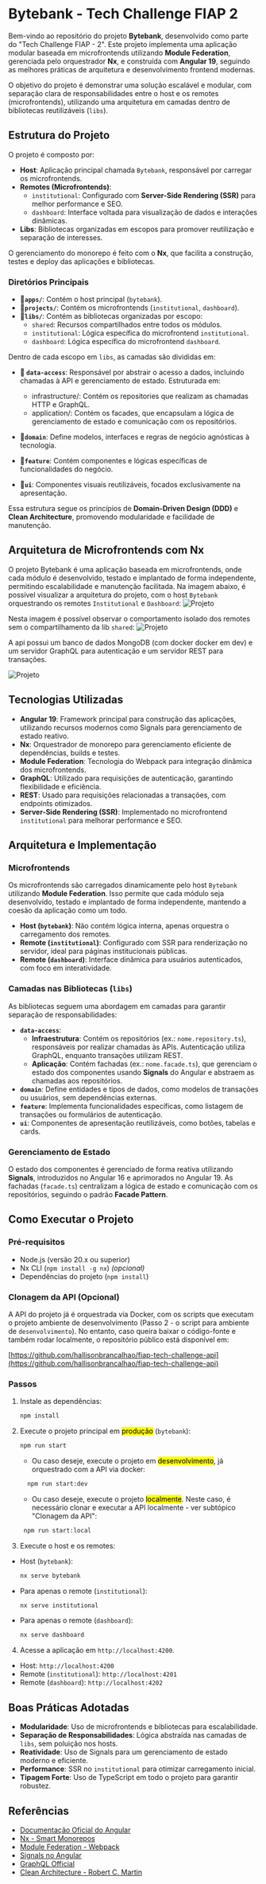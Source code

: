 # Bytebank - Tech Challenge FIAP 2

Bem-vindo ao repositório do projeto **Bytebank**, desenvolvido como parte do "Tech Challenge FIAP - 2". Este projeto implementa uma aplicação modular baseada em microfrontends utilizando **Module Federation**, gerenciada pelo orquestrador **Nx**, e construída com **Angular 19**, seguindo as melhores práticas de arquitetura e desenvolvimento frontend modernas.

O objetivo do projeto é demonstrar uma solução escalável e modular, com separação clara de responsabilidades entre o host e os remotes (microfrontends), utilizando uma arquitetura em camadas dentro de bibliotecas reutilizáveis (`libs`).

## Estrutura do Projeto

O projeto é composto por:
- **Host**: Aplicação principal chamada `Bytebank`, responsável por carregar os microfrontends.
- **Remotes (Microfrontends)**:
  - `institutional`: Configurado com **Server-Side Rendering (SSR)** para melhor performance e SEO.
  - `dashboard`: Interface voltada para visualização de dados e interações dinâmicas.
- **Libs**: Bibliotecas organizadas em escopos para promover reutilização e separação de interesses.

O gerenciamento do monorepo é feito com o **Nx**, que facilita a construção, testes e deploy das aplicações e bibliotecas.

### Diretórios Principais
- **📂`apps/`**: Contém o host principal (`bytebank`).
- **📂`projects/`**: Contém os microfrontends (`institutional`, `dashboard`).
- **📂`libs/`**: Contém as bibliotecas organizadas por escopo:
  - `shared`: Recursos compartilhados entre todos os módulos.
  - `institutional`: Lógica específica do microfrontend `institutional`.
  - `dashboard`: Lógica específica do microfrontend `dashboard`.

Dentro de cada escopo em `libs`, as camadas são divididas em:

- **📂 `data-access`**: Responsável por abstrair o acesso a dados, incluindo chamadas à API e gerenciamento de estado.
  Estruturada em:
    - infrastructure/: Contém os repositories que realizam as chamadas HTTP e GraphQL.
    - application/: Contém os facades, que encapsulam a lógica de gerenciamento de estado e comunicação com os repositórios.
  
- **📂`domain`**: Define modelos, interfaces e regras de negócio agnósticas à tecnologia.
- **📂`feature`**: Contém componentes e lógicas específicas de funcionalidades do negócio.
- **📂`ui`**: Componentes visuais reutilizáveis, focados exclusivamente na apresentação.

Essa estrutura segue os princípios de **Domain-Driven Design (DDD)** e **Clean Architecture**, promovendo modularidade e facilidade de manutenção.

## Arquitetura de Microfrontends com Nx

O projeto Bytebank é uma aplicação baseada em microfrontends, onde cada módulo é desenvolvido, testado e implantado de forma independente, permitindo escalabilidade e manutenção facilitada.
Na imagem abaixo, é possível visualizar a arquitetura do projeto, com o host `Bytebank` orquestrando os remotes `Institutional` e `Dashboard`:
![Projeto](apps/bytebank/public/assets/images/graph.png)

Nesta imagem é possível observar o comportamento isolado dos remotes sem o compartilhamento da lib `shared`:
![Projeto](apps/bytebank/public/assets/images/projects-graph.png)

A api possui um banco de dados MongoDB (com docker docker em dev) e um servidor GraphQL para autenticação e um servidor REST para transações.

![Projeto](apps/bytebank/public/assets/images/api-arch.png)

## Tecnologias Utilizadas

- **Angular 19**: Framework principal para construção das aplicações, utilizando recursos modernos como Signals para gerenciamento de estado reativo.
- **Nx**: Orquestrador de monorepo para gerenciamento eficiente de dependências, builds e testes.
- **Module Federation**: Tecnologia do Webpack para integração dinâmica dos microfrontends.
- **GraphQL**: Utilizado para requisições de autenticação, garantindo flexibilidade e eficiência.
- **REST**: Usado para requisições relacionadas a transações, com endpoints otimizados.
- **Server-Side Rendering (SSR)**: Implementado no microfrontend `institutional` para melhorar performance e SEO.

## Arquitetura e Implementação

### Microfrontends
Os microfrontends são carregados dinamicamente pelo host `Bytebank` utilizando **Module Federation**. Isso permite que cada módulo seja desenvolvido, testado e implantado de forma independente, mantendo a coesão da aplicação como um todo.

- **Host (`bytebank`)**: Não contém lógica interna, apenas orquestra o carregamento dos remotes.
- **Remote (`institutional`)**: Configurado com SSR para renderização no servidor, ideal para páginas institucionais públicas.
- **Remote (`dashboard`)**: Interface dinâmica para usuários autenticados, com foco em interatividade.

### Camadas nas Bibliotecas (`libs`)
As bibliotecas seguem uma abordagem em camadas para garantir separação de responsabilidades:

- **`data-access`**:
  - **Infraestrutura**: Contém os repositórios (ex.: `nome.repository.ts`), responsáveis por realizar chamadas às APIs. Autenticação utiliza GraphQL, enquanto transações utilizam REST.
  - **Aplicação**: Contém fachadas (ex.: `nome.facade.ts`), que gerenciam o estado dos componentes usando **Signals** do Angular e abstraem as chamadas aos repositórios.
- **`domain`**: Define entidades e tipos de dados, como modelos de transações ou usuários, sem dependências externas.
- **`feature`**: Implementa funcionalidades específicas, como listagem de transações ou formulários de autenticação.
- **`ui`**: Componentes de apresentação reutilizáveis, como botões, tabelas e cards.

### Gerenciamento de Estado
O estado dos componentes é gerenciado de forma reativa utilizando **Signals**, introduzidos no Angular 16 e aprimorados no Angular 19. As fachadas (`facade.ts`) centralizam a lógica de estado e comunicação com os repositórios, seguindo o padrão **Facade Pattern**.

## Como Executar o Projeto

### Pré-requisitos
- Node.js (versão 20.x ou superior)
- Nx CLI (`npm install -g nx`) _(opcional)_
- Dependências do projeto (`npm install`)

### Clonagem da API (Opcional)

A API do projeto já é orquestrada via Docker, com os scripts que executam o projeto ambiente de desenvolvimento (Passo 2 - o script para ambiente de `desenvolvimento`). No entanto, caso queira baixar o código-fonte e também rodar localmente, o repositório público está disponível em:

[https://github.com/hallisonbrancalhao/fiap-tech-challenge-api](https://github.com/hallisonbrancalhao/fiap-tech-challenge-api)

### Passos

1. Instale as dependências:
   ```bash
   npm install
   ```

2. Execute o projeto principal em <mark>produção</mark> (`bytebank`):
   ```bash
   npm run start
   ```
   - Ou caso deseje, execute o projeto em <mark>desenvolvimento</mark>, já orquestrado com a API via docker:
   ```bash
     npm run start:dev
   ```
    - Ou caso deseje, execute o projeto <mark>localmente</mark>. Neste caso, é necessário clonar e executar a API localmente - ver subtópico "Clonagem da API":
   ```bash
    npm run start:local
    ```
3. Execute o host e os remotes:
  - Host (`bytebank`):
    ```bash
    nx serve bytebank
    ```
  - Para apenas o remote (`institutional`):
    ```bash
    nx serve institutional
    ```
  - Para apenas o remote (`dashboard`):
    ```bash
    nx serve dashboard
    ```
4. Acesse a aplicação em `http://localhost:4200`.
- Host: `http://localhost:4200`
- Remote (`institutional`): `http://localhost:4201`
- Remote (`dashboard`): `http://localhost:4202`

## Boas Práticas Adotadas
- **Modularidade**: Uso de microfrontends e bibliotecas para escalabilidade.
- **Separação de Responsabilidades**: Lógica abstraída nas camadas de `libs`, sem poluição nos hosts.
- **Reatividade**: Uso de Signals para um gerenciamento de estado moderno e eficiente.
- **Performance**: SSR no `institutional` para otimizar carregamento inicial.
- **Tipagem Forte**: Uso de TypeScript em todo o projeto para garantir robustez.

## Referências
- [Documentação Oficial do Angular](https://angular.dev/)
- [Nx - Smart Monorepos](https://nx.dev/)
- [Module Federation - Webpack](https://webpack.js.org/concepts/module-federation/)
- [Signals no Angular](https://angular.dev/guide/signals)
- [GraphQL Official](https://graphql.org/)
- [Clean Architecture - Robert C. Martin](https://blog.cleancoder.com/uncle-bob/2012/08/13/the-clean-architecture.html)
